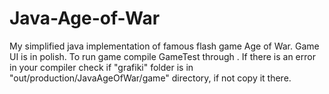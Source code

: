 # Java-Age-of-War
My simplified java implementation of famous flash game Age of War. 
Game UI is in polish.
To run game compile GameTest through .
If there is an error in your compiler check if "grafiki" folder is in "out/production/JavaAgeOfWar/game" directory, if not copy it there.
